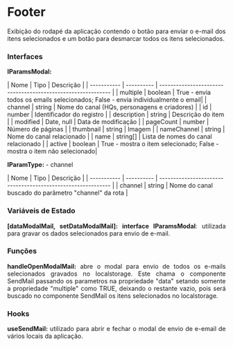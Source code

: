 <h1>Footer</h1>

<p align="justify">
  Exibição do rodapé da aplicação contendo o botão para enviar o e-mail dos itens selecionados e um botão para desmarcar todos os itens selecionados.
</p>

<h3>Interfaces</h3>
<p align="justify">
  <strong>IParamsModal:</strong>
</p>
| Nome        | Tipo       | Descrição                                                    |
| ----------- | ---------- | ------------------------------------------------------------ |
| multiple    | boolean    | True - envia todos os emails selecionados; False - envia individualmente o email|
| channel     | string     | Nome do canal (HQs, personagens e criadores)                 |
| id          | number     | Identificador do registro                                    |
| description | string     | Descrição do item                                            |
| modified    | Date, null | Data de modificação                                          |
| pageCount   | number     | Número de páginas                                            |
| thumbnail   | string     | Imagem                                                       |
| nameChannel | string     | Nome do canal relacionado                                    |
| name        | string[]   | Lista de nomes do canal relacionado                          |
| active      | boolean    | True - mostra o item selecionado; False - mostra o item não selecionado|

<p align="justify">
  <strong>IParamType:</strong>
    - channel
</p>
| Nome        | Tipo       | Descrição                                                    |
| ----------- | ---------- | ------------------------------------------------------------ |
| channel     | string     | Nome do canal buscado do parâmetro "channel" da rota         |

<h3>Variáveis de Estado</h3>
<p align="justify">
  <strong>[dataModalMail, setDataModalMail]: interface IParamsModal</strong>: utilizada para gravar os dados selecionados para envio de e-mail.
</p>

<h3>Funções</h3>
<p align="justify">
  <strong>handleOpenModalMail:</strong> abre o modal para envio de todos os e-mails selecionados gravados no localstorage. Este chama o componente SendMail passando os parametros na propriedade "data" setando somente a propriedade "multiple" como TRUE, deixando o restante vazio, pois será buscado no componente SendMail os itens selecionados no localstorage.
</p>

<h3>Hooks</h3>
<p align="justify">
  <strong>useSendMail:</strong> utilizado para abrir e fechar o modal de envio de e-email de vários locais da aplicação.
</p>
